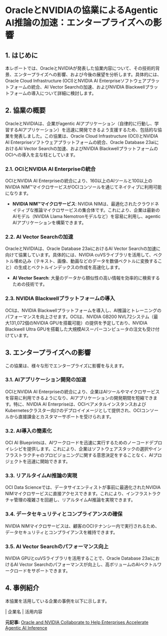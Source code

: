 # OracleとNVIDIAの協業によるAgentic AI推論の加速：エンタープライズへの影響

## 1. はじめに

本レポートでは、OracleとNVIDIAが発表した協業内容について、その技術的背景、エンタープライズへの影響、および今後の展望を分析します。具体的には、Oracle Cloud Infrastructure (OCI)とNVIDIA AI Enterpriseソフトウェアプラットフォームの統合、AI Vector Searchの加速、およびNVIDIA Blackwellプラットフォームの導入について詳細に検討します。

## 2. 協業の概要

OracleとNVIDIAは、企業がagentic AIアプリケーション（自律的に行動し、学習するAIアプリケーション）を迅速に開発できるよう支援するため、包括的な協業を発表しました。この協業は、Oracle Cloud Infrastructure (OCI)とNVIDIA AI Enterpriseソフトウェアプラットフォームの統合、Oracle Database 23aiにおけるAI Vector Searchの加速、およびNVIDIA BlackwellプラットフォームのOCIへの導入を主な柱としています。

### 2.1. OCIとNVIDIA AI Enterpriseの統合

OCIとNVIDIA AI Enterpriseの統合により、160以上のAIツールと100以上のNVIDIA NIM™マイクロサービスがOCIコンソールを通じてネイティブに利用可能になります。

* **NVIDIA NIM™マイクロサービス**: NVIDIA NIMは、最適化されたクラウドネイティブな推論マイクロサービスの集合体です。これにより、企業は最新のAIモデル（NVIDIA Llama Nemotronモデルなど）を容易に利用し、agentic AIアプリケーションを構築できます。

### 2.2. AI Vector Searchの加速

OracleとNVIDIAは、Oracle Database 23aiにおけるAI Vector Searchの加速に向けて協業しています。具体的には、NVIDIA cuVSライブラリを活用して、ベクトル埋め込み（テキスト、画像、動画などのデータを数値ベクトルに変換すること）の生成とベクトルインデックスの作成を高速化します。

* **AI Vector Search**: 大量のデータから類似性の高い情報を効率的に検索するための技術です。

### 2.3. NVIDIA Blackwellプラットフォームの導入

OCIは、NVIDIA Blackwellプラットフォームを導入し、AI推論とトレーニングのパフォーマンスを向上させます。OCIは、NVIDIA GB200 NVL72システム（最大131,072個のNVIDIA GPUを搭載可能）の提供を予定しており、NVIDIA Blackwell Ultra GPUを搭載した大規模AIスーパーコンピュータの注文も受け付けています。

## 3. エンタープライズへの影響

この協業は、様々な形でエンタープライズに影響を与えます。

### 3.1. AIアプリケーション開発の加速

OCIとNVIDIA AI Enterpriseの統合により、企業はAIツールやマイクロサービスを容易に利用できるようになり、AIアプリケーションの開発期間を短縮できます。特に、NVIDIA AI Enterpriseは、OCIベアメタルインスタンスおよびKubernetesクラスター向けのデプロイイメージとして提供され、OCIコンソールから直接課金とカスタマーサポートを受けられます。

### 3.2. AI導入の簡素化

OCI AI Blueprintsは、AIワークロードを迅速に実行するためのノーコードデプロイレシピを提供します。これにより、企業はソフトウェアスタックの選択やインフラストラクチャのプロビジョニングに関する意思決定をすることなく、AIプロジェクトを迅速に開始できます。

### 3.3. リアルタイムAI推論の実現

OCI Data Scienceでは、データサイエンティストが事前に最適化されたNVIDIA NIMマイクロサービスに直接アクセスできます。これにより、インフラストラクチャ管理の複雑さを回避し、リアルタイムAI推論を実現できます。

### 3.4. データセキュリティとコンプライアンスの確保

NVIDIA NIMマイクロサービスは、顧客のOCIテナンシー内で実行されるため、データセキュリティとコンプライアンスを維持できます。

### 3.5. AI Vector Searchのパフォーマンス向上

NVIDIA GPUとcuVSライブラリを活用することで、Oracle Database 23aiにおけるAI Vector Searchのパフォーマンスが向上し、高ボリュームのAIベクトルワークロードをサポートできます。

## 4. 事例紹介

本協業を活用している企業の事例を以下に示します。

| 企業名 | 活用内容 

**元記事:** [Oracle and NVIDIA Collaborate to Help Enterprises Accelerate Agentic AI Inference](https://www.oracle.com/news/announcement/oracle-and-nvidia-collaborate-to-help-enterprises-accelerate-agentic-ai-inference-2025-03-18/)